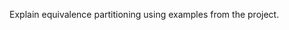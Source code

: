 <panel type="danger" header="`W10.6a` Can explain equivalence partitions :star:" expanded no-close>
  <include src="../../book/testCaseDesign/equivalencePartitions/what/unit-inElsewhere-asFlat.md" boilerplate />
<!-- TODO: add evidence -->
</panel>

<panel type="warning" header="`W10.6b` Can apply EP for pure functions :star::star:" expanded no-close>
  <include src="../../book/testCaseDesign/equivalencePartitions/basic/unit-inElsewhere-asFlat.md" boilerplate />
<!-- TODO: add evidence -->
</panel>

<panel type="info" header="`W10.6c` Can apply EP for OOP methods :star::star::star:" expanded no-close>
  <include src="../../book/testCaseDesign/equivalencePartitions/intermediate/unit-inElsewhere-asFlat.md" boilerplate />
  <panel header="{{glyphicon_folder_close}} Evidence" expanded>

Explain equivalence partitioning using examples from the project.

  </panel>
</panel>
